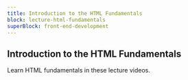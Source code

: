 ```yaml
---
title: Introduction to the HTML Fundamentals
block: lecture-html-fundamentals
superBlock: front-end-development
---
```


## Introduction to the HTML Fundamentals

Learn HTML fundamentals in these lecture videos.
